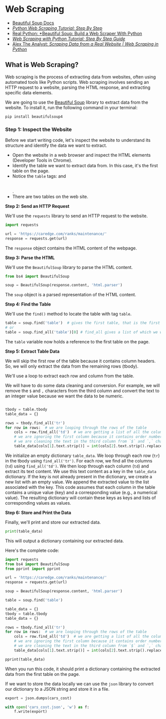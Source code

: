 # Web Scraping
- [Beautiful Soup Docs](https://www.crummy.com/software/BeautifulSoup/bs4/doc/)
- [*Python Web Scraping Tutorial: Step By Step*](https://oxylabs.io/blog/python-web-scraping)
- [Real Python: *Beautiful Soup: Build a Web Scraper With Python](https://realpython.com/beautiful-soup-web-scraper-python/)
- [*Web Scraping with Python Tutorial: Step By Step Guide*](https://nanonets.com/blog/web-scraping-with-python-tutorial/)
- [Alex The Analyst: *Scraping Data from a Real Website | Web Scraping in Python*](https://youtu.be/8dTpNajxaH0)

## **What is Web Scraping?**

Web scraping is the process of extracting data from websites, often using automated tools like Python scripts. Web scraping involves sending an HTTP request to a website, parsing the HTML response, and extracting specific data elements.

We are going to use the [Beautiful Soup](https://www.crummy.com/software/BeautifulSoup/bs4/doc/) library to extract data from the website. To install it, run the following command in your terminal:

```bash
pip install beautifulsoup4
```

### **Step 1: Inspect the Website**

Before we start writing code, let's inspect the website to understand its structure and identify the data we want to extract.

* Open the website in a web browser and inspect the HTML elements (Developer Tools in Chrome).
* Identify the table we want to extract data from. In this case, it's the first table on the page.
* Notice the `table` tags: <table> and </table>.
* There are two tables on the web site.

**Step 2: Send an HTTP Request**

We'll use the `requests` library to send an HTTP request to the website.
```python
import requests

url = 'https://caredge.com/ranks/maintenance/'
response = requests.get(url)
```
The `response` object contains the HTML content of the webpage.

**Step 3: Parse the HTML**

We'll use the `BeautifulSoup` library to parse the HTML content.
```python
from bs4 import BeautifulSoup

soup = BeautifulSoup(response.content, 'html.parser')
```
The `soup` object is a parsed representation of the HTML content.

**Step 4: Find the Table**

We'll use the `find()` method to locate the table with tag `table`.
```python
table = soup.find('table')  # gives the first table, that is the first element with the tag 'table' ib the page
# or
table = soup.find_all('table')[0] # find_all gives a list of which we want the first element
```
The `table` variable now holds a reference to the first table on the page.

**Step 5: Extract Table Data**

We will skip the first row of the table because it contains column headers. So, we will only extract the data from the remaining rows (tbody).

We'll use a loop to extract each row and column from the table.

We will have to do some data cleaning and conversion. For example, we will remove the `$` and `,` characters from the third column and convert the text to an integer value because we want the data to be numeric.

```python

tbody = table.tbody
table_data = {}

rows = tbody.find_all('tr')
for row in rows:  # we are looping through the rows of the table
    cols = row.find_all('td')  # we are getting a list of all the columns in each row
    # we are ignoring the first column because it contains order numbers, then we are extracting the second column and using that as a key of the dictionary
    # we are cleaning the text in the third column from `$` and `,` characters and converting it from the text to an integer value
    table_data[cols[1].text.strip()] = int(cols[2].text.strip().replace('$', '').replace(',', ''))

```
We initialize an empty dictionary `table_data`. We loop through each row (`tr`) in the tbody using `find_all('tr')`.
For each row, we find all the columns (`td`) using `find_all('td')`.
We then loop through each column (`td`) and extract its text content.
We use this text content as a key in the `table_data` dictionary. If the key is not already present in the dictionary, we create a new list with an empty value.
We append the extracted value to the list associated with the key.
This code assumes that each column in the table contains a unique value (key) and a corresponding value (e.g., a numerical value). The resulting dictionary will contain these keys as keys and lists of corresponding values as values.

**Step 6: Store and Print the Data**

Finally, we'll print and store our extracted data.
```python
print(table_data)
```
This will output a dictionary containing our extracted data.

Here's the complete code:
```python
import requests
from bs4 import BeautifulSoup
from pprint import pprint

url = 'https://caredge.com/ranks/maintenance/'
response = requests.get(url)

soup = BeautifulSoup(response.content, 'html.parser')

table = soup.find('table')

table_data = {}
tbody = table.tbody
table_data = {}

rows = tbody.find_all('tr')
for row in rows:  # we are looping through the rows of the table
    cols = row.find_all('td')  # we are getting a list of all the columns in each row
    # we are ignoring the first column because it contains order numbers, then we are extracting the second column and using that as a key of the dictionary
    # we are cleaning the text in the third column from `$` and `,` characters and converting it from the text to an integer value
    table_data[cols[1].text.strip()] = int(cols[2].text.strip().replace('$', '').replace(',', ''))

pprint(table_data)
```
When you run this code, it should print a dictionary containing the extracted data from the first table on the page.

If we want to store the data locally we can use the `json` library to convert our dictionary to a JSON string and store it in a file.

```python
export = json.dumps(cars_cost)

with open('cars_cost.json', 'w') as f:
    f.write(export)
```
